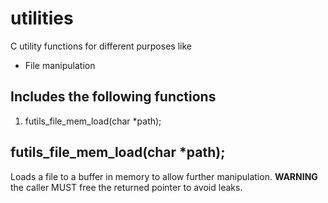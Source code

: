 # utilities
C utility functions for different purposes like
* File manipulation

## Includes the following functions
1. futils_file_mem_load(char *path);

## futils_file_mem_load(char *path);
Loads a file to a buffer in memory to allow further manipulation.
**WARNING** the caller MUST free the returned pointer to avoid leaks.